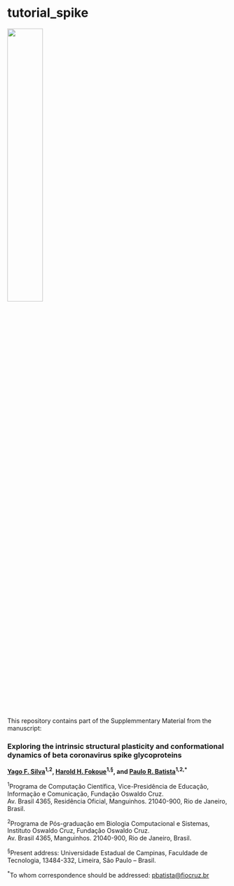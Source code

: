 # tutorial_spike
<p align="left">
<img src="cluster_10.gif" width="40%">
</p>

This repository contains part of the Supplemmentary Material from the manuscript:
<!DOCTYPE html>
<html lang="en">
<body>

  <h3>Exploring the intrinsic structural plasticity and conformational dynamics of beta coronavirus spike glycoproteins</h3>
  
  <p>
    <strong>
      <a href="https://orcid.org/0000-0002-0221-2992" target="_blank">Yago F. Silva</a><sup>1,2</sup>, 
      <a href="https://orcid.org/0000-0002-3629-5345" target="_blank">Harold H. Fokoue</a><sup>1,§</sup>, 
      and 
      <a href="https://orcid.org/0000-0003-3292-8247" target="_blank">Paulo R. Batista</a><sup>1,2,*</sup>
    </strong>
  </p>

  <p>
    <sup>1</sup>Programa de Computação Científica, Vice-Presidência de Educação, Informação e Comunicação, Fundação Oswaldo Cruz.<br>
    Av. Brasil 4365, Residência Oficial, Manguinhos. 21040-900, Rio de Janeiro, Brasil.
  </p>

  <p>
    <sup>2</sup>Programa de Pós-graduação em Biologia Computacional e Sistemas, Instituto Oswaldo Cruz, Fundação Oswaldo Cruz.<br>
    Av. Brasil 4365, Manguinhos. 21040-900, Rio de Janeiro, Brasil.
  </p>

  <p>
    <sup>§</sup>Present address: Universidade Estadual de Campinas, Faculdade de Tecnologia, 13484-332, Limeira, São Paulo – Brasil.
  </p>

  <p>
    <sup>*</sup>To whom correspondence should be addressed: <a href="mailto:pbatista@fiocruz.br">pbatista@fiocruz.br</a>
  </p>
</body>
</html>

<br> <br>



